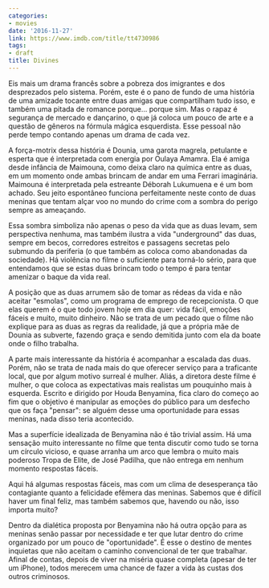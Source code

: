 ```yaml
---
categories:
- movies
date: '2016-11-27'
link: https://www.imdb.com/title/tt4730986
tags:
- draft
title: Divines
---
```


Eis mais um drama francês sobre a pobreza dos imigrantes e dos desprezados pelo sistema. Porém, este é o pano de fundo de uma história de uma amizade tocante entre duas amigas que compartilham tudo isso, e também uma pitada de romance porque... porque sim. Mas o rapaz é segurança de mercado e dançarino, o que já coloca um pouco de arte e a questão de gêneros na fórmula mágica esquerdista. Esse pessoal não perde tempo contando apenas um drama de cada vez.

A força-motrix dessa história é Dounia, uma garota magrela, petulante e esperta que é interpretada com energia por Oulaya Amamra. Ela é amiga desde infância de Maimouna, como deixa claro na química entre as duas, em um momento onde ambas brincam de andar em uma Ferrari imaginária. Maimouna é interpretada pela estreante Déborah Lukumuena e é um bom achado. Seu jeito espontâneo funciona perfeitamente neste conto de duas meninas que tentam alçar voo no mundo do crime com a sombra do perigo sempre as ameaçando.

Essa sombra simboliza não apenas o peso da vida que as duas levam, sem perspectiva nenhuma, mas também ilustra a vida "underground" das duas, sempre em becos, corredores estreitos e passagens secretas pelo submundo da periferia (o que também as coloca como abandonadas da sociedade). Há violência no filme o suficiente para torná-lo sério, para que entendamos que se estas duas brincam todo o tempo é para tentar amenizar o baque da vida real.

A posição que as duas arrumem são de tomar as rédeas da vida e não aceitar "esmolas", como um programa de emprego de recepcionista. O que elas querem é o que todo jovem hoje em dia quer: vida fácil, emoções fáceis e muito, muito dinheiro. Não se trata de um pecado que o filme não explique para as duas as regras da realidade, já que a própria mãe de Dounia as subverte, fazendo graça e sendo demitida junto com ela da boate onde o filho trabalha.

A parte mais interessante da história é acompanhar a escalada das duas. Porém, não se trata de nada mais do que oferecer serviço para a traficante local, que por algum motivo surreal é mulher. Aliás, a diretora deste filme é mulher, o que coloca as expectativas mais realistas um pouquinho mais à esquerda. Escrito e dirigido por Houda Benyamina, fica claro do começo ao fim que o objetivo é manipular as emoções do público para um desfecho que os faça "pensar": se alguém desse uma oportunidade para essas meninas, nada disso teria acontecido.

Mas a superfície idealizada de Benyamina não é tão trivial assim. Há uma sensação muito interessante no filme que tenta discutir como tudo se torna um círculo vicioso, e quase arranha um arco que lembra o muito mais poderoso Tropa de Elite, de José Padilha, que não entrega em nenhum momento respostas fáceis.

Aqui há algumas respostas fáceis, mas com um clima de desesperança tão contagiante quanto a felicidade efêmera das meninas. Sabemos que é difícil haver um final feliz, mas também sabemos que, havendo ou não, isso importa muito?

Dentro da dialética proposta por Benyamina não há outra opção para as meninas senão passar por necessidade e ter que lutar dentro do crime organizado por um pouco de "oportunidade". É esse o destino de mentes inquietas que não aceitam o caminho convencional de ter que trabalhar. Afinal de contas, depois de viver na miséria quase completa (apesar de ter um iPhone), todos merecem uma chance de fazer a vida às custas dos outros criminosos.